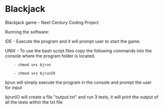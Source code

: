 # Blackjack
 Blackjack game - Next Century Coding Project
 
 Running the software:
 
 IDE - Execute the program and it will prompt user to start the game.
 
 UNIX - To use the bash script files copy the following commands into the console where the program folder is located.
 
        - chmod u+x bjrun 
        
        - chmod u+x bjrunIO
        
   bjrun will simply execute the program in the console and prompt the user for input
       
   bjrunIO will create a file "output.txt" and run 3 tests, it will print the output of all the tests within the txt file

